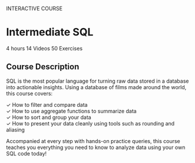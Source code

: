 INTERACTIVE COURSE
# Intermediate SQL

4 hours
14 Videos
50 Exercises

## Course Description

SQL is the most popular language for turning raw data stored in a database into actionable insights. Using a database of films made around the world, this course covers:

✓ How to filter and compare data <br>
✓ How to use aggregate functions to summarize data <br>
✓ How to sort and group your data <br>
✓ How to present your data cleanly using tools such as rounding and aliasing

Accompanied at every step with hands-on practice queries, this course teaches you everything you need to know to analyze data using your own SQL code today!
